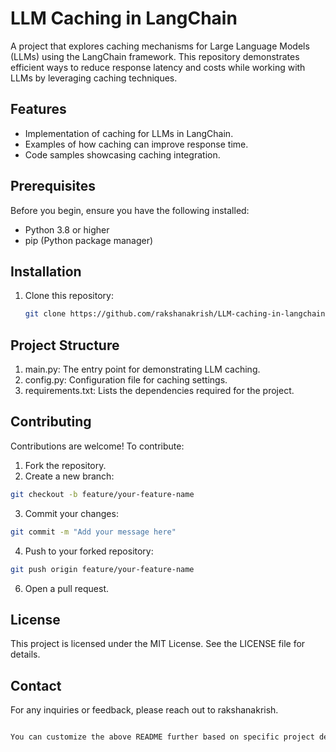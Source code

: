 # LLM Caching in LangChain

A project that explores caching mechanisms for Large Language Models (LLMs) using the LangChain framework. This repository demonstrates efficient ways to reduce response latency and costs while working with LLMs by leveraging caching techniques.

## Features

- Implementation of caching for LLMs in LangChain.
- Examples of how caching can improve response time.
- Code samples showcasing caching integration.

## Prerequisites

Before you begin, ensure you have the following installed:

- Python 3.8 or higher
- pip (Python package manager)

## Installation

1. Clone this repository:
   ```bash
   git clone https://github.com/rakshanakrish/LLM-caching-in-langchain.git
## Project Structure
1. main.py: The entry point for demonstrating LLM caching.
2. config.py: Configuration file for caching settings.
3. requirements.txt: Lists the dependencies required for the project.
   
## Contributing
Contributions are welcome! To contribute:

1. Fork the repository.
2. Create a new branch:
```bash
git checkout -b feature/your-feature-name
```
3. Commit your changes:
```bash
git commit -m "Add your message here"
```
4. Push to your forked repository:
```bash
git push origin feature/your-feature-name
```
6. Open a pull request.

## License
This project is licensed under the MIT License. See the LICENSE file for details.

## Contact
For any inquiries or feedback, please reach out to rakshanakrish.
```bash

You can customize the above README further based on specific project details, additional files, or any unique setup instructions.

